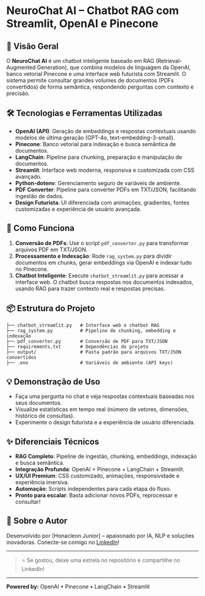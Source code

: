 # NeuroChat AI – Chatbot RAG com Streamlit, OpenAI e Pinecone

## 🚀 Visão Geral

O **NeuroChat AI** é um chatbot inteligente baseado em RAG (Retrieval-Augmented Generation), que combina modelos de linguagem da OpenAI, banco vetorial Pinecone e uma interface web futurista com Streamlit. O sistema permite consultar grandes volumes de documentos (PDFs convertidos) de forma semântica, respondendo perguntas com contexto e precisão.

## 🛠️ Tecnologias e Ferramentas Utilizadas

- **OpenAI (API)**: Geração de embeddings e respostas contextuais usando modelos de última geração (GPT-4o, text-embedding-3-small).
- **Pinecone**: Banco vetorial para indexação e busca semântica de documentos.
- **LangChain**: Pipeline para chunking, preparação e manipulação de documentos.
- **Streamlit**: Interface web moderna, responsiva e customizada com CSS avançado.
- **Python-dotenv**: Gerenciamento seguro de variáveis de ambiente.
- **PDF Converter**: Pipeline para converter PDFs em TXT/JSON, facilitando ingestão de dados.
- **Design Futurista**: UI diferenciada com animações, gradientes, fontes customizadas e experiência de usuário avançada.

## 🧠 Como Funciona

1. **Conversão de PDFs**: Use o script `pdf_converter.py` para transformar arquivos PDF em TXT/JSON.
2. **Processamento e Indexação**: Rode `rag_system.py` para dividir documentos em chunks, gerar embeddings via OpenAI e indexar tudo no Pinecone.
3. **Chatbot Inteligente**: Execute `chatbot_streamlit.py` para acessar a interface web. O chatbot busca respostas nos documentos indexados, usando RAG para trazer contexto real e respostas precisas.

## 📦 Estrutura do Projeto

```
├── chatbot_streamlit.py   # Interface web e chatbot RAG
├── rag_system.py          # Pipeline de chunking, embedding e indexação
├── pdf_converter.py       # Conversão de PDF para TXT/JSON
├── requirements.txt       # Dependências do projeto
├── output/                # Pasta padrão para arquivos TXT/JSON convertidos
├── .env                   # Variáveis de ambiente (API keys)
```



## 💡 Demonstração de Uso

- Faça uma pergunta no chat e veja respostas contextuais baseadas nos seus documentos.
- Visualize estatísticas em tempo real (número de vetores, dimensões, histórico de consultas).
- Experimente o design futurista e a experiência de usuário diferenciada.

## ✨ Diferenciais Técnicos

- **RAG Completo**: Pipeline de ingestão, chunking, embeddings, indexação e busca semântica.
- **Integração Profunda**: OpenAI + Pinecone + LangChain + Streamlit.
- **UX/UI Premium**: CSS customizado, animações, responsividade e experiência imersiva.
- **Automação**: Scripts independentes para cada etapa do fluxo.
- **Pronto para escalar**: Basta adicionar novos PDFs, reprocessar e consultar!

## 📢 Sobre o Autor

Desenvolvido por [Honacleon Junior] – apaixonado por IA, NLP e soluções inovadoras. Conecte-se comigo no [LinkedIn](https://www.linkedin.com/in/honacleon/)!

---

> ⭐️ Se gostou, deixe uma estrela no repositório e compartilhe no LinkedIn!

---

**Powered by:** OpenAI • Pinecone • LangChain • Streamlit
